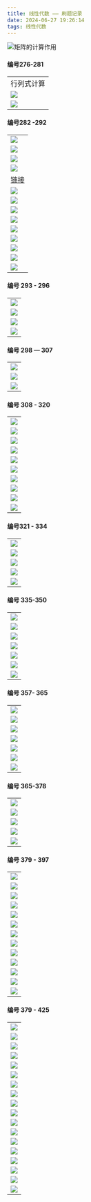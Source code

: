 ```yaml
---
title: 线性代数 —— 刷题记录
date: 2024-06-27 19:26:14
tags: 线性代数
---
```


![矩阵的计算作用](pic/xxds-stjl-1.jpg)


#### 编号276-281
| |
| :------ | 
|行列式计算|
| ![](pic/xxds-276-281.jpg) |
| ![](pic/xxds-276-281-t.jpg) |

#### 编号282 -292

| |
| :------ |
|![](pic/xxds-282.jpg) |
|![](pic/xxds-282-t.jpg) |
|![](pic/xxds-283.jpg) |
|![](pic/xxds-284.jpg) |
| [链接](https://www.bilibili.com/video/BV1M54y1j7Nr?p=34&vd_source=9814cf6702c46a0b906cb31de22baa58) |
|![](pic/xxds-284-t.jpg) |
|![](pic/xxds-285.jpg) |
| ![](pic/xxds-285-t.jpg) |
|![](pic/xxds-286.jpg) |
|![](pic/xxds-286-t.jpg) |
|![](pic/xxds-287.jpg) |
| ![](pic/xxds-288-290.jpg) |
| ![](pic/xxds-291.jpg) |
| ![](pic/xxds-292.jpg) |


#### 编号 293 - 296
| |
| :------ |
| ![](pic/660-293.jpg) |
| ![](pic/660-294.jpg) |
| ![](pic/660-295.jpg) |
| ![](pic/660-296-297.jpg) |

#### 编号 298 — 307

| |
| :------ |
| ![](pic/660-298-300.jpg) |
| ![](pic/660-301-302.jpg) |
| ![](pic/660-303-307.jpg) |


#### 编号 308 - 320

| |
| :------ |
| ![](pic/600-308-309.jpg) |
| ![](pic/660-298-300.jpg) |
| ![](pic/660-301-302.jpg) |
| ![](pic/660-303-307.jpg) |
| ![](pic/660-310-312.jpg) |
| ![](pic/660-313-314.jpg) |
| ![](pic/660-315-316.jpg) |
| ![](pic/660-317.jpg) |
| ![](pic/660-318.jpg) |
| ![](pic/660-319-320.jpg) |


#### 编号321 - 334

| |
| :------ |
| ![](pic/660-321-32.jpg) |
| ![](pic/660-323-324.jpg) |
| ![](pic/660-325-326.jpg) |
| ![](pic/660-327-331.jpg) |
| ![](pic/660-332-334.jpg) |



#### 编号 335-350

| |
| :------ |
| ![](pic/660-335.jpg)  |
| ![](pic/660-336-339.jpg)  |
| ![](pic/660-337-340.jpg)  |
| ![](pic/660-341-346.jpg)  |
| ![](pic/660-347-348.jpg)  |
| ![](pic/660-349.jpg)  |
| ![](pic/660-350.jpg)  |

#### 编号 357- 365

| |
| :------ |
| ![](pic/660-357.jpg) |
| ![](pic/660-358.jpg) |
| ![](pic/660-359-360.jpg) |
| ![](pic/660-361.jpg) |
| ![](pic/660-362.jpg) |
| ![](pic/660-363-364.jpg) |
| ![](pic/660-365.jpg) |


#### 编号 365-378

| |
| :------ |
| ![](pic/660-366.jpg) |
| ![](pic/660-367-370.jpg) |
| ![](pic/660-371.jpg) |
| ![](pic/660-373.jpg) |
| ![](pic/660-375-378.jpg) |

#### 编号 379 - 397


| |
| :------ |
| ![](pic/660-379.jpg) |
| ![](pic/660-380.jpg) |
| ![](pic/660-381.jpg) |
| ![](pic/660-382.jpg) |
| ![](pic/660-383-384.jpg) |
| ![](pic/660-385-386.jpg) |
| ![](pic/660-387.jpg) |
| ![](pic/660-388-389.jpg) |
| ![](pic/660-390-391.jpg) |
| ![](pic/660-392-393.jpg) |
| ![](pic/660-394.jpg) |
| ![](pic/660-395.jpg) |
| ![](pic/660-396-397.jpg) |


#### 编号 379 - 425

| |
| :------ |
| ![](pic/660-398.jpg) |
| ![](pic/660-399-400.jpg) |
| ![](pic/660-401.jpg) |
| ![](pic/660-402-403.jpg) |
| ![](pic/660-404.jpg) |
| ![](pic/660-405.jpg) |
| ![](pic/660-406-407.jpg) |
| ![](pic/660-408-409.jpg) |
| ![](pic/660-410.jpg) |
| ![](pic/660-411-413.jpg) |
| ![](pic/660-414-415.jpg) |
| ![](pic/660-416.jpg) |
| ![](pic/660-417.jpg) |
| ![](pic/660-418.jpg) |
| ![](pic/660-419.jpg) |
| ![](pic/660-420-421.jpg) |
| ![](pic/660-422-423.jpg) |
| ![](pic/660-424-425.jpg) |
